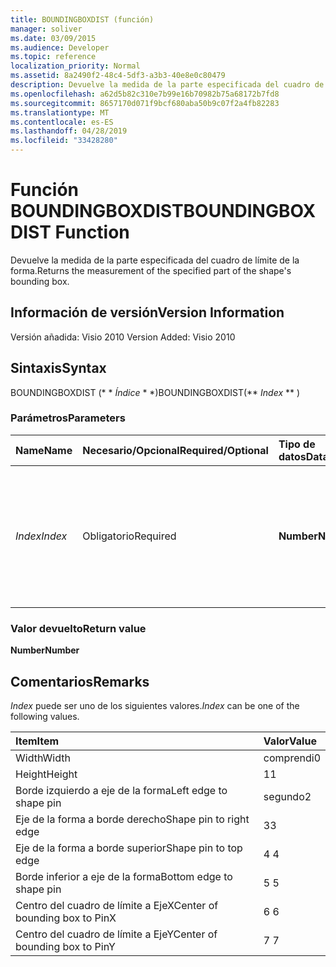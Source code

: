 ```yaml
---
title: BOUNDINGBOXDIST (función)
manager: soliver
ms.date: 03/09/2015
ms.audience: Developer
ms.topic: reference
localization_priority: Normal
ms.assetid: 8a2490f2-48c4-5df3-a3b3-40e8e0c80479
description: Devuelve la medida de la parte especificada del cuadro de límite de la forma.
ms.openlocfilehash: a62d5b82c310e7b99e16b70982b75a68172b7fd8
ms.sourcegitcommit: 8657170d071f9bcf680aba50b9c07f2a4fb82283
ms.translationtype: MT
ms.contentlocale: es-ES
ms.lasthandoff: 04/28/2019
ms.locfileid: "33428280"
---
```

# <a name="boundingboxdist-function"></a><span data-ttu-id="c4412-103">Función BOUNDINGBOXDIST</span><span class="sxs-lookup"><span data-stu-id="c4412-103">BOUNDINGBOXDIST Function</span></span>

<span data-ttu-id="c4412-104">Devuelve la medida de la parte especificada del cuadro de límite de la forma.</span><span class="sxs-lookup"><span data-stu-id="c4412-104">Returns the measurement of the specified part of the shape's bounding box.</span></span> 
  
## <a name="version-information"></a><span data-ttu-id="c4412-105">Información de versión</span><span class="sxs-lookup"><span data-stu-id="c4412-105">Version Information</span></span>

<span data-ttu-id="c4412-106">Versión añadida: Visio 2010
</span><span class="sxs-lookup"><span data-stu-id="c4412-106">Version Added: Visio 2010</span></span> 
  
## <a name="syntax"></a><span data-ttu-id="c4412-107">Sintaxis</span><span class="sxs-lookup"><span data-stu-id="c4412-107">Syntax</span></span>

<span data-ttu-id="c4412-108">BOUNDINGBOXDIST (\* \* *Índice* \* \*)</span><span class="sxs-lookup"><span data-stu-id="c4412-108">BOUNDINGBOXDIST(\*\* *Index* \*\* )</span></span> 
  
### <a name="parameters"></a><span data-ttu-id="c4412-109">Parámetros</span><span class="sxs-lookup"><span data-stu-id="c4412-109">Parameters</span></span>

|<span data-ttu-id="c4412-110">**Name**</span><span class="sxs-lookup"><span data-stu-id="c4412-110">**Name**</span></span>|<span data-ttu-id="c4412-111">**Necesario/Opcional**</span><span class="sxs-lookup"><span data-stu-id="c4412-111">**Required/Optional**</span></span>|<span data-ttu-id="c4412-112">**Tipo de datos**</span><span class="sxs-lookup"><span data-stu-id="c4412-112">**Data Type**</span></span>|<span data-ttu-id="c4412-113">**Descripción**</span><span class="sxs-lookup"><span data-stu-id="c4412-113">**Description**</span></span>|
|:-----|:-----|:-----|:-----|
| <span data-ttu-id="c4412-114">_Index_</span><span class="sxs-lookup"><span data-stu-id="c4412-114">_Index_</span></span> <br/> |<span data-ttu-id="c4412-115">Obligatorio</span><span class="sxs-lookup"><span data-stu-id="c4412-115">Required</span></span>  <br/> |<span data-ttu-id="c4412-116">**Number**</span><span class="sxs-lookup"><span data-stu-id="c4412-116">**Number**</span></span> <br/> |<span data-ttu-id="c4412-117">Parte del cuadro de límite de la forma que se va a medir y devolver.</span><span class="sxs-lookup"><span data-stu-id="c4412-117">The part of the shape's bounding box to measure and return.</span></span> <span data-ttu-id="c4412-118">Vea la sección Comentarios para los valores posibles.</span><span class="sxs-lookup"><span data-stu-id="c4412-118">See Remarks for possible values.</span></span>  <br/> |
   
### <a name="return-value"></a><span data-ttu-id="c4412-119">Valor devuelto</span><span class="sxs-lookup"><span data-stu-id="c4412-119">Return value</span></span>

 <span data-ttu-id="c4412-120">**Number**</span><span class="sxs-lookup"><span data-stu-id="c4412-120">**Number**</span></span>
  
## <a name="remarks"></a><span data-ttu-id="c4412-121">Comentarios</span><span class="sxs-lookup"><span data-stu-id="c4412-121">Remarks</span></span>

 <span data-ttu-id="c4412-122">*Index* puede ser uno de los siguientes valores.</span><span class="sxs-lookup"><span data-stu-id="c4412-122">*Index*  can be one of the following values.</span></span> 
  
|<span data-ttu-id="c4412-123">**Item**</span><span class="sxs-lookup"><span data-stu-id="c4412-123">**Item**</span></span>|<span data-ttu-id="c4412-124">**Valor**</span><span class="sxs-lookup"><span data-stu-id="c4412-124">**Value**</span></span>|
|:-----|:-----|
|<span data-ttu-id="c4412-125">Width</span><span class="sxs-lookup"><span data-stu-id="c4412-125">Width</span></span>  <br/> |<span data-ttu-id="c4412-126">comprendi</span><span class="sxs-lookup"><span data-stu-id="c4412-126">0</span></span>  <br/> |
|<span data-ttu-id="c4412-127">Height</span><span class="sxs-lookup"><span data-stu-id="c4412-127">Height</span></span>  <br/> |<span data-ttu-id="c4412-128">1</span><span class="sxs-lookup"><span data-stu-id="c4412-128">1</span></span>  <br/> |
|<span data-ttu-id="c4412-129">Borde izquierdo a eje de la forma</span><span class="sxs-lookup"><span data-stu-id="c4412-129">Left edge to shape pin</span></span>  <br/> |<span data-ttu-id="c4412-130">segundo</span><span class="sxs-lookup"><span data-stu-id="c4412-130">2</span></span>  <br/> |
|<span data-ttu-id="c4412-131">Eje de la forma a borde derecho</span><span class="sxs-lookup"><span data-stu-id="c4412-131">Shape pin to right edge</span></span>  <br/> |<span data-ttu-id="c4412-132">3</span><span class="sxs-lookup"><span data-stu-id="c4412-132">3</span></span>  <br/> |
|<span data-ttu-id="c4412-133">Eje de la forma a borde superior</span><span class="sxs-lookup"><span data-stu-id="c4412-133">Shape pin to top edge</span></span>  <br/> |<span data-ttu-id="c4412-134">4 </span><span class="sxs-lookup"><span data-stu-id="c4412-134">4</span></span>  <br/> |
|<span data-ttu-id="c4412-135">Borde inferior a eje de la forma</span><span class="sxs-lookup"><span data-stu-id="c4412-135">Bottom edge to shape pin</span></span>  <br/> |<span data-ttu-id="c4412-136">5 </span><span class="sxs-lookup"><span data-stu-id="c4412-136">5</span></span>  <br/> |
|<span data-ttu-id="c4412-137">Centro del cuadro de límite a EjeX</span><span class="sxs-lookup"><span data-stu-id="c4412-137">Center of bounding box to PinX</span></span>  <br/> |<span data-ttu-id="c4412-138">6 </span><span class="sxs-lookup"><span data-stu-id="c4412-138">6</span></span>  <br/> |
|<span data-ttu-id="c4412-139">Centro del cuadro de límite a EjeY</span><span class="sxs-lookup"><span data-stu-id="c4412-139">Center of bounding box to PinY</span></span>  <br/> |<span data-ttu-id="c4412-140">7 </span><span class="sxs-lookup"><span data-stu-id="c4412-140">7</span></span>  <br/> |
   

